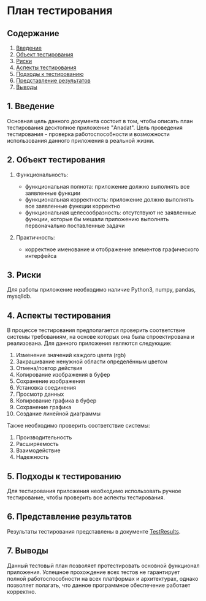 # План тестирования  
## Содержание    

1. [Введение](#par1) 
2. [Объект тестирования](#par2)
3. [Риски](#par3)
4. [Аспекты тестирования](#par4)
5. [Подходы к тестированию](#par5)
6. [Представление результатов](#par6)
7. [Выводы](#par7)

## <a name="par1">1. Введение</a>
Основная цель данного документа состоит в том, чтобы описать план тестирования десктопное приложение "Anadat". 
Цель проведения тестирования - проверка работоспособности и возможности использования данного приложения в реальной жизни.

## <a name="par2">2. Объект тестирования</a>

1. Функциональность:
	+ функциональная полнота: приложение должно выполнять все заявленные функции
	+ функциональная корректность: приложение должно выполнять все заявленные функции корректно
	+ функциональная целесообразность: отсутствуют не заявленные функции, которые бы мешали приложению выполнять первоначально поставленные задачи

2. Практичность:
    + корректное именование и отображение элементов графического интерфейса

## <a name="par3">3. Риски</a>
Для работы приложение необходимо наличие Python3, numpy, pandas, mysqlldb. 

## <a name="par4">4. Аспекты тестирования</a>
В процессе тестирования предполагается проверить соответствие системы требованиям, на основе которых она была спроектирована и 
реализована. Для данного приложения являются следующие:
1. Изменение значений каждого цвета (rgb)
2. Закрашивание ненужной области  определённым цветом
3. Отмена/повтор действия
4. Копирование изображения в буфер
5. Сохранение изображения
6. Установка соединения
7. Просмотр данных
8. Копирование графика в буфер
9. Сохранение графика
10. Создание линейной диаграммы
      
Также необходимо проверить соответствие системы:  
1. Производительность
2. Расширяемость
3. Взаимодействие
4. Надежность

## <a name="par5">5. Подходы к тестированию</a>
Для тестирования приложения необходимо использовать ручное тестирование, чтобы проверить все аспекты тестирования. 

## <a name="par6">6. Представление результатов</a>
Результаты тестирования представлены в документе [TestResults](https://github.com/MilenaVysotskaya650502/Calculator/blob/master/Documentation/TestResults.md).

## <a name="par7">7. Выводы</a>
Данный тестовый план позволяет протестировать основной функционал приложения. Успешное прохождение всех тестов не гарантирует 
полной работоспособности на всех платформах и архитектурах, однако позволяет полагать, что данное программное обеспечение работает корректно.
